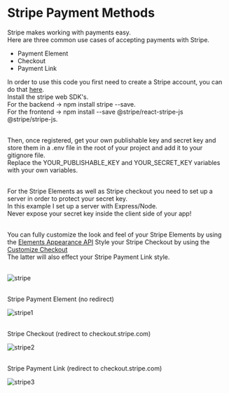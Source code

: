 

<h1>Stripe Payment Methods</h1>


Stripe makes working with payments easy.<br>
Here are three common use cases of accepting payments with Stripe.<br>

<ul>
<li>Payment Element</li>
<li>Checkout</li>
<li>Payment Link</li>
</ul>

In order to use this code you first need to create a Stripe account, you can do that <a href="https://dashboard.stripe.com/register?redirect=%2Ftest%2Fdashboard">here</a>.<br>
Install the stripe web SDK's.<br>
For the backend -> npm install stripe --save.<br>
For the frontend -> npm install --save @stripe/react-stripe-js @stripe/stripe-js.<br><br>

Then, once registered, get your own publishable key and secret key and store them in a .env file in the root of your project and add it to your gitignore file.<br>
Replace the YOUR_PUBLISHABLE_KEY and YOUR_SECRET_KEY variables with your own variables.<br><br>

For the Stripe Elements as well as Stripe checkout you need to set up a server in order to protect your secret key.<br>
In this example I set up a server with Express/Node.<br>
Never expose your secret key inside the client side of your app!<br><br>

You can fully customize the look and feel of your Stripe Elements by using the <a href="https://stripe.com/docs/elements/appearance-api">Elements Appearance API</a>
Style your Stripe Checkout by using the <a href="https://stripe.com/docs/payments/checkout/customization">Customize Checkout</a><br>
The latter will also effect your Stripe Payment Link style.<br><br>


![stripe](https://user-images.githubusercontent.com/38325801/203768791-96d5e493-4d2e-4e51-8d1c-f8e85f06b174.png)<br><br>

Stripe Payment Element (no redirect)<p>
![stripe1](https://user-images.githubusercontent.com/38325801/203801299-235f29d6-ebf3-4a51-a0a2-388c2a8a0b85.png)<br><br>

Stripe Checkout (redirect to checkout.stripe.com)<p>
![stripe2](https://user-images.githubusercontent.com/38325801/203768809-f8684edc-85aa-45c3-8278-a679aba00834.png)<br><br>

Stripe Payment Link (redirect to checkout.stripe.com)<p>
![stripe3](https://user-images.githubusercontent.com/38325801/203768817-2f11ed52-bbf3-4ebe-a8c6-cb5df9b75439.png)<br><br>

